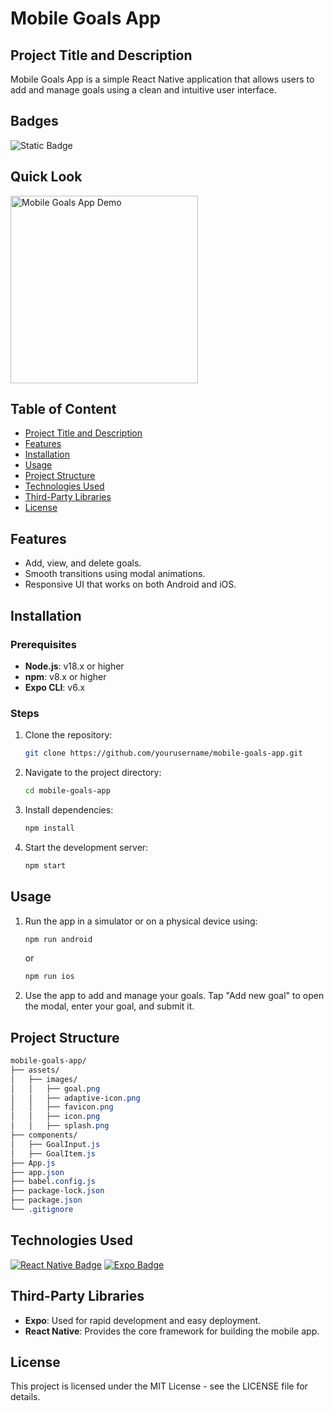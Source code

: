 # Mobile Goals App

## Project Title and Description
Mobile Goals App is a simple React Native application that allows users to add and manage goals using a clean and intuitive user interface.

## Badges
![Static Badge](https://img.shields.io/badge/status-development-yellow)

## Quick Look
<img src="path-to-screenshot" width="300" alt="Mobile Goals App Demo">

## Table of Content
- [Project Title and Description](#project-title-and-description)
- [Features](#features)
- [Installation](#installation)
- [Usage](#usage)
- [Project Structure](#project-structure)
- [Technologies Used](#technologies-used)
- [Third-Party Libraries](#third-party-libraries)
- [License](#license)

## Features
- Add, view, and delete goals.
- Smooth transitions using modal animations.
- Responsive UI that works on both Android and iOS.

## Installation

### Prerequisites
- **Node.js**: v18.x or higher
- **npm**: v8.x or higher
- **Expo CLI**: v6.x

### Steps

1. Clone the repository:
    ```bash
    git clone https://github.com/yourusername/mobile-goals-app.git
    ```

2. Navigate to the project directory:
    ```bash
    cd mobile-goals-app
    ```

3. Install dependencies:
    ```bash
    npm install
    ```

4. Start the development server:
    ```bash
    npm start
    ```

## Usage
1. Run the app in a simulator or on a physical device using:
    ```bash
    npm run android
    ```
    or
    ```bash
    npm run ios
    ```

2. Use the app to add and manage your goals. Tap "Add new goal" to open the modal, enter your goal, and submit it.

## Project Structure

```css
mobile-goals-app/
├── assets/
│   ├── images/
│   │   ├── goal.png
│   │   ├── adaptive-icon.png
│   │   ├── favicon.png
│   │   ├── icon.png
│   │   ├── splash.png
├── components/
│   ├── GoalInput.js
│   ├── GoalItem.js
├── App.js
├── app.json
├── babel.config.js
├── package-lock.json
├── package.json
└── .gitignore
```

## Technologies Used

[![React Native Badge](https://img.shields.io/badge/-React_Native-61DAFB?style=for-the-badge&labelColor=black&logo=react&logoColor=61DAFB)](#)
[![Expo Badge](https://img.shields.io/badge/-Expo-000020?style=for-the-badge&labelColor=black&logo=expo&logoColor=white)](#)

## Third-Party Libraries

- **Expo**: Used for rapid development and easy deployment.
- **React Native**: Provides the core framework for building the mobile app.

## License

This project is licensed under the MIT License - see the LICENSE file for details.
